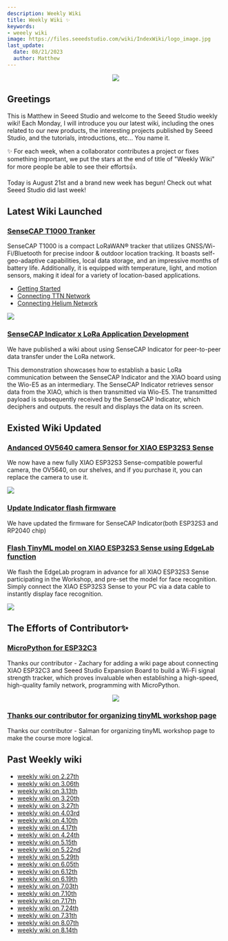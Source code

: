 ```yaml
---
description: Weekly Wiki
title: Weekly Wiki ✨
keywords:
- weeely wiki
image: https://files.seeedstudio.com/wiki/IndexWiki/logo_image.jpg
last_update:
  date: 08/21/2023
  author: Matthew
---
```


<div align="center"><img width={1000} src="https://files.seeedstudio.com/wiki/IndexWiki/logo.png" /></div>

## Greetings

This is Matthew in Seeed Studio and welcome to the Seeed Studio weekly wiki! Each Monday, I will introduce you our latest wiki, including the ones related to our new products, the interesting projects published by Seeed Studio, and the tutorials, introductions, etc... You name it.

✨ For each week, when a collaborator contributes a project or fixes something important, we put the stars at the end of title of "Weekly Wiki" for more people be able to see their efforts👍.

Today is August 21st and a brand new week has begun! Check out what Seeed Studio did last week!

## Latest Wiki Launched

### [SenseCAP T1000 Tranker](https://wiki.seeedstudio.com/SenseCAP_T1000_tracker/Introduction/)

SenseCAP T1000 is a compact LoRaWAN® tracker that utilizes GNSS/Wi-Fi/Bluetooth for precise indoor & outdoor location tracking. It boasts self-geo-adaptive capabilities, local data storage, and an impressive months of battery life. Additionally, it is equipped with temperature, light, and motion sensors, making it ideal for a variety of location-based applications.

- [Getting Started](https://wiki.seeedstudio.com/Get_Started_with_SenseCAP_T1000_tracker/)
- [Connecting TTN Network](https://wiki.seeedstudio.com/SenseCAP_T1000_tracker_TTN/)
- [Connecting Helium Network](https://wiki.seeedstudio.com/SenseCAP_T1000_tracker_Ubidots_Helium/)

<div style={{textAlign:'center'}}><img src="https://files.seeedstudio.com/wiki/SenseCAP/Tracker/tracker_1.png" style={{width:800, height:'auto'}}/></div>

### [SenseCAP Indicator x LoRa Application Development](https://wiki.seeedstudio.com/SenseCAP_Indicator_LoRa/)

We have published a wiki about using SenseCAP Indicator for peer-to-peer data transfer under the LoRa network.

This demonstration showcases how to establish a basic LoRa communication between the SenseCAP Indicator and the XIAO board using the Wio-E5 as an intermediary. The SenseCAP Indicator retrieves sensor data from the XIAO, which is then transmitted via Wio-E5. The transmitted payload is subsequently received by the SenseCAP Indicator, which deciphers and outputs. the result and displays the data on its screen.

## Existed Wiki Updated

### [Andanced OV5640 camera Sensor for XIAO ESP32S3 Sense](https://wiki.seeedstudio.com/xiao_esp32s3_camera_usage/#installation-of-expansion-boards-for-sense)

We now have a new fully XIAO ESP32S3 Sense-compatible powerful camera, the OV5640, on our shelves, and if you purchase it, you can replace the camera to use it.

<div style={{textAlign:'center'}}><img src="https://files.seeedstudio.com/wiki/SeeedStudio-XIAO-ESP32S3/img/ov5640.gif" style={{width:600, height:'auto'}}/></div>

### [Update Indicator flash firmware](https://wiki.seeedstudio.com/SenseCAP_Indicator_How_To_Flash_The_Default_Firmware/#for-esp32-s3)

We have updated the firmware for SenseCAP Indicator(both ESP32S3 and RP2040 chip)

### [Flash TinyML model on XIAO ESP32S3 Sense using EdgeLab function](https://wiki.seeedstudio.com/edgelab/#1-get-started-with-face-recognition)

We flash the EdgeLab program in advance for all XIAO ESP32S3 Sense participating in the Workshop, and pre-set the model for face recognition. Simply connect the XIAO ESP32S3 Sense to your PC via a data cable to instantly display face recognition.

<div style={{textAlign:'center'}}><img src="https://files.seeedstudio.com/wiki/tinyml-topic/8.png" style={{width:300, height:'auto'}}/></div>

## The Efforts of Contributor✨

### [MicroPython for ESP32C3](https://wiki.seeedstudio.com/XIAO_ESP32C3_MicroPython/)

Thanks our contributor - Zachary for adding a wiki page about connecting XIAO ESP32C3 and Seeed Studio Expansion Board to build a Wi-Fi signal strength tracker, which proves invaluable when establishing a high-speed, high-quality family network, programming with MicroPython.

<div align="center"><img width={600} src="https://files.seeedstudio.com/wiki/wiki-ranger/Contributions/C3-MicroPy/C3-MicroPython10.jpg" /></div>

### [Thanks our contributor for organizing tinyML workshop page](https://wiki.seeedstudio.com/tinyml_workshop_course_new/)

Thanks our contributor - Salman for organizing tinyML workshop page to make the course more logical.

## Past Weekly wiki

- [weekly wiki on 2.27th](/Seeed_Elderly/weekly_wiki/wiki227)
- [weekly wiki on 3.06th](/Seeed_Elderly/weekly_wiki/wiki306)
- [weekly wiki on 3.13th](/Seeed_Elderly/weekly_wiki/wiki313)
- [weekly wiki on 3.20th](/Seeed_Elderly/weekly_wiki/wiki320)
- [weekly wiki on 3.27th](/Seeed_Elderly/weekly_wiki/wiki327)
- [weekly wiki on 4.03rd](/Seeed_Elderly/weekly_wiki/wiki403)
- [weekly wiki on 4.10th](/Seeed_Elderly/weekly_wiki/wiki410)
- [weekly wiki on 4.17th](/Seeed_Elderly/weekly_wiki/wiki417)
- [weekly wiki on 4.24th](/Seeed_Elderly/weekly_wiki/wiki424)
- [weekly wiki on 5.15th](/Seeed_Elderly/weekly_wiki/wiki515)
- [weekly wiki on 5.22nd](/Seeed_Elderly/weekly_wiki/wiki522)
- [weekly wiki on 5.29th](/Seeed_Elderly/weekly_wiki/wiki529)
- [weekly wiki on 6.05th](/Seeed_Elderly/weekly_wiki/wiki605)
- [weekly wiki on 6.12th](/Seeed_Elderly/weekly_wiki/wiki612)
- [weekly wiki on 6.19th](/Seeed_Elderly/weekly_wiki/wiki619)
- [weekly wiki on 7.03th](/Seeed_Elderly/weekly_wiki/wiki703)
- [weekly wiki on 7.10th](/Seeed_Elderly/weekly_wiki/wiki710)
- [weekly wiki on 7.17th](/Seeed_Elderly/weekly_wiki/wiki717)
- [weekly wiki on 7.24th](/Seeed_Elderly/weekly_wiki/wiki724)
- [weekly wiki on 7.31th](/Seeed_Elderly/weekly_wiki/wiki731)
- [weekly wiki on 8.07th](/Seeed_Elderly/weekly_wiki/wiki807)
- [weekly wiki on 8.14th](/Seeed_Elderly/weekly_wiki/wiki814)